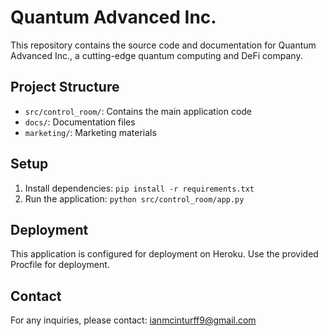 # Quantum Advanced Inc.

This repository contains the source code and documentation for Quantum Advanced Inc., a cutting-edge quantum computing and DeFi company.

## Project Structure

- `src/control_room/`: Contains the main application code
- `docs/`: Documentation files
- `marketing/`: Marketing materials

## Setup

1. Install dependencies: `pip install -r requirements.txt`
2. Run the application: `python src/control_room/app.py`

## Deployment

This application is configured for deployment on Heroku. Use the provided Procfile for deployment.

## Contact

For any inquiries, please contact: ianmcinturff9@gmail.com
